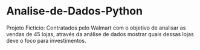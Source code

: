 # Analise-de-Dados-Python
Projeto Fictício: Contratados pelo Walmart com o objetivo de analisar as vendas de 45 lojas, através da análise de dados mostrar quais dessas lojas deve o foco para investimentos.
